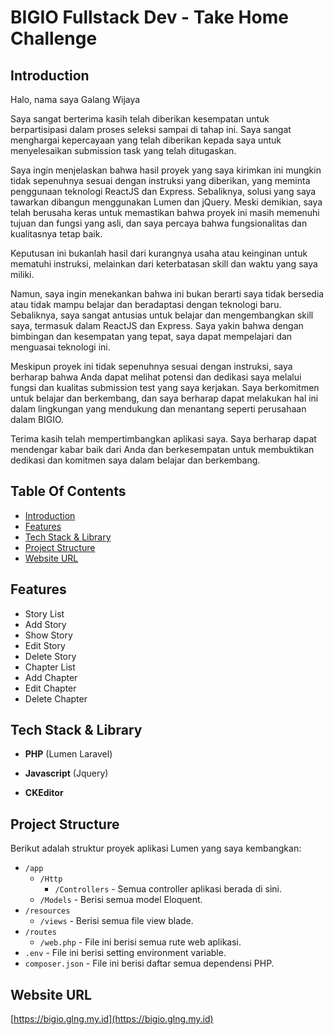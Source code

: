 <a name="bigio-fullstack-dev-take-home-challenge"></a>
# BIGIO Fullstack Dev - Take Home Challenge

<a name="introduction"></a>
## Introduction
Halo, nama saya Galang Wijaya

Saya sangat berterima kasih telah diberikan kesempatan untuk berpartisipasi dalam proses seleksi sampai di tahap ini. Saya sangat menghargai kepercayaan yang telah diberikan kepada saya untuk menyelesaikan submission task yang telah ditugaskan.

Saya ingin menjelaskan bahwa hasil proyek yang saya kirimkan ini mungkin tidak sepenuhnya sesuai dengan instruksi yang diberikan, yang meminta penggunaan teknologi ReactJS dan Express. Sebaliknya, solusi yang saya tawarkan dibangun menggunakan Lumen dan jQuery. Meski demikian, saya telah berusaha keras untuk memastikan bahwa proyek ini masih memenuhi tujuan dan fungsi yang asli, dan saya percaya bahwa fungsionalitas dan kualitasnya tetap baik.

Keputusan ini bukanlah hasil dari kurangnya usaha atau keinginan untuk mematuhi instruksi, melainkan dari keterbatasan skill dan waktu yang saya miliki. 

Namun, saya ingin menekankan bahwa ini bukan berarti saya tidak bersedia atau tidak mampu belajar dan beradaptasi dengan teknologi baru. Sebaliknya, saya sangat antusias untuk belajar dan mengembangkan skill saya, termasuk dalam ReactJS dan Express. Saya yakin bahwa dengan bimbingan dan kesempatan yang tepat, saya dapat mempelajari dan menguasai teknologi ini.

Meskipun proyek ini tidak sepenuhnya sesuai dengan instruksi, saya berharap bahwa Anda dapat melihat potensi dan dedikasi saya melalui fungsi dan kualitas submission test yang saya kerjakan. Saya berkomitmen untuk belajar dan berkembang, dan saya berharap dapat melakukan hal ini dalam lingkungan yang mendukung dan menantang seperti perusahaan dalam BIGIO.

Terima kasih telah mempertimbangkan aplikasi saya. Saya berharap dapat mendengar kabar baik dari Anda dan berkesempatan untuk membuktikan dedikasi dan komitmen saya dalam belajar dan berkembang.

## Table Of Contents
   * [Introduction](#introduction)
   * [Features](#features)
   * [Tech Stack & Library](#tech-stack-library)
   * [Project Structure](#project-structure)
   * [Website URL](#website-url)


<a name="features"></a>
## Features

- Story List
- Add Story
- Show Story
- Edit Story
- Delete Story
- Chapter List 
- Add Chapter
- Edit Chapter
- Delete Chapter

<a name="tech-stack-library"></a>
## Tech Stack & Library

- **PHP** (Lumen Laravel)

- **Javascript** (Jquery)

- **CKEditor**


<a name="project-structure"></a>
## Project Structure

Berikut adalah struktur proyek aplikasi Lumen yang saya kembangkan:

- `/app` 
  - `/Http` 
    - `/Controllers` - Semua controller aplikasi berada di sini.
  - `/Models` - Berisi semua model Eloquent.
- `/resources` 
  - `/views` - Berisi semua file view blade.
- `/routes` 
  - `/web.php` - File ini berisi semua rute web aplikasi.
- `.env` - File ini berisi setting environment variable.
- `composer.json` - File ini berisi daftar semua dependensi PHP.


<a name="website-url"></a>
## Website URL
[https://bigio.glng.my.id](https://bigio.glng.my.id)


